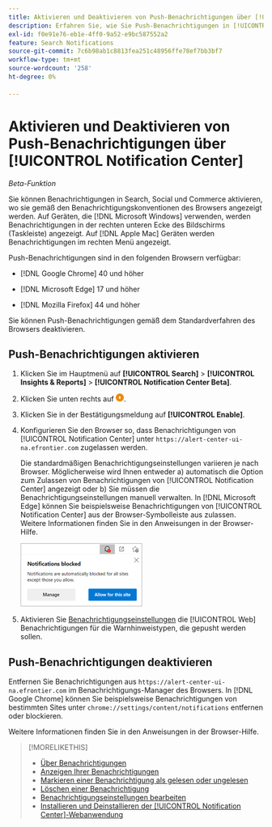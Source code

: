 ```yaml
---
title: Aktivieren und Deaktivieren von Push-Benachrichtigungen über [!UICONTROL Notification Center]
description: Erfahren Sie, wie Sie Push-Benachrichtigungen in [!UICONTROL Notification Center] aktivieren und deaktivieren.
exl-id: f0e91e76-eb1e-4ff0-9a52-e9bc587552a2
feature: Search Notifications
source-git-commit: 7c6b98ab1c8813fea251c48956ffe78ef7bb3bf7
workflow-type: tm+mt
source-wordcount: '258'
ht-degree: 0%

---
```


# Aktivieren und Deaktivieren von Push-Benachrichtigungen über [!UICONTROL Notification Center]

*Beta-Funktion*

Sie können Benachrichtigungen in Search, Social und Commerce aktivieren, wo sie gemäß den Benachrichtigungskonventionen des Browsers angezeigt werden. Auf Geräten, die [!DNL Microsoft Windows] verwenden, werden Benachrichtigungen in der rechten unteren Ecke des Bildschirms (Taskleiste) angezeigt. Auf [!DNL Apple Mac] Geräten werden Benachrichtigungen im rechten Menü angezeigt.

Push-Benachrichtigungen sind in den folgenden Browsern verfügbar:

* [!DNL Google Chrome] 40 und höher

* [!DNL Microsoft Edge] 17 und höher

* [!DNL Mozilla Firefox] 44 und höher

Sie können Push-Benachrichtigungen gemäß dem Standardverfahren des Browsers deaktivieren.

## Push-Benachrichtigungen aktivieren

1. Klicken Sie im Hauptmenü auf **[!UICONTROL Search]** > **[!UICONTROL Insights & Reports]** > **[!UICONTROL Notification Center Beta]**.

2. Klicken Sie unten rechts auf ![Push-Benachrichtigungen aktivieren](/help/search-social-commerce/assets/notifications-push.png "Push-Benachrichtigungen aktivieren").

3. Klicken Sie in der Bestätigungsmeldung auf **[!UICONTROL Enable]**.

4. Konfigurieren Sie den Browser so, dass Benachrichtigungen von [!UICONTROL Notification Center] unter `https://alert-center-ui-na.efrontier.com` zugelassen werden.

   Die standardmäßigen Benachrichtigungseinstellungen variieren je nach Browser. Möglicherweise wird Ihnen entweder a) automatisch die Option zum Zulassen von Benachrichtigungen von [!UICONTROL Notification Center] angezeigt oder b) Sie müssen die Benachrichtigungseinstellungen manuell verwalten. In [!DNL Microsoft Edge] können Sie beispielsweise Benachrichtigungen von [!UICONTROL Notification Center] aus der Browser-Symbolleiste aus zulassen. Weitere Informationen finden Sie in den Anweisungen in der Browser-Hilfe.

   ![Verwalten von Benachrichtigungseinstellungen in Microsoft Edge](/help/search-social-commerce/assets/notifications-blocked-dialog.png "Verwalten von Benachrichtigungseinstellungen in Microsoft Edge")

5. Aktivieren Sie [Benachrichtigungseinstellungen](notification-edit.md) die [!UICONTROL Web] Benachrichtigungen für die Warnhinweistypen, die gepusht werden sollen.

## Push-Benachrichtigungen deaktivieren

Entfernen Sie Benachrichtigungen aus `https://alert-center-ui-na.efrontier.com` im Benachrichtigungs-Manager des Browsers. In [!DNL Google Chrome] können Sie beispielsweise Benachrichtigungen von bestimmten Sites unter `chrome://settings/content/notifications` entfernen oder blockieren.

Weitere Informationen finden Sie in den Anweisungen in der Browser-Hilfe.

>[!MORELIKETHIS]
>
>* [Über Benachrichtigungen](/help/search-social-commerce/notifications/notification-about.md)
>* [Anzeigen Ihrer Benachrichtigungen](notification-view.md)
>* [Markieren einer Benachrichtigung als gelesen oder ungelesen](notification-mark-read-unread.md)
>* [Löschen einer Benachrichtigung](notification-delete.md)
>* [Benachrichtigungseinstellungen bearbeiten](notification-edit.md)
>* [Installieren und Deinstallieren der [!UICONTROL Notification Center]-Webanwendung](notification-app-install-uninstall.md)
